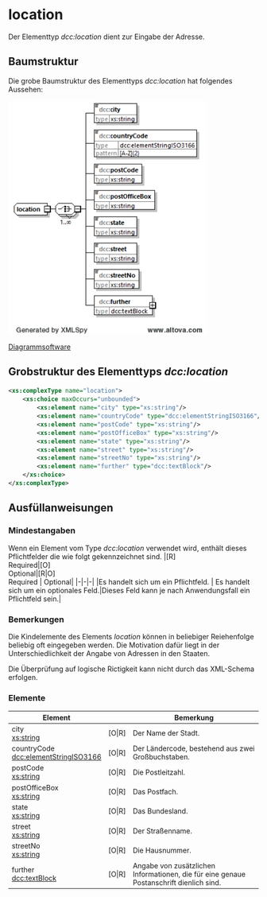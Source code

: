 # location

Der Elementtyp *dcc:location* dient zur Eingabe der Adresse.

## Baumstruktur

Die grobe Baumstruktur des Elementtyps *dcc:location* hat folgendes Aussehen:

<img src="../../images/location.png" alt="location" width="400" />

[Diagrammsoftware](../XSD_diagramviewer.md)

## Grobstruktur des Elementtyps *dcc:location* 
```xml
<xs:complexType name="location">
	<xs:choice maxOccurs="unbounded">
		<xs:element name="city" type="xs:string"/>
		<xs:element name="countryCode" type="dcc:elementStringISO3166"/>
		<xs:element name="postCode" type="xs:string"/>
		<xs:element name="postOfficeBox" type="xs:string"/>
		<xs:element name="state" type="xs:string"/>
		<xs:element name="street" type="xs:string"/>
		<xs:element name="streetNo" type="xs:string"/>
		<xs:element name="further" type="dcc:textBlock"/>
	</xs:choice>
</xs:complexType>
```

## Ausfüllanweisungen

### Mindestangaben

Wenn ein Element vom Type *dcc:location* verwendet wird, enthält dieses Pflichtfelder die wie folgt gekennzeichnet sind.
|[R] <br> Required|[O] <br> Optional|[R\|O]<br>Required \| Optional|
|-|-|-|
|Es handelt sich um ein Pflichtfeld. | Es handelt sich um ein optionales Feld.|Dieses Feld kann je nach Anwendungsfall ein Pflichtfeld sein.|

### Bemerkungen

Die Kindelemente des Elements *location* können in beliebiger Reiehenfolge beliebig 
oft eingegeben werden. Die Motivation dafür liegt in der Unterschiedlichkeit der 
Angabe von Adressen in den Staaten. 

Die Überprüfung auf logische Rictigkeit kann nicht durch das XML-Schema erfolgen.

### Elemente

|Element||Bemerkung|
|-|:-:|-|
|city<br>[xs:string](https://www.w3.org/TR/xmlschema-2/#string)| [O\|R]|Der Name der Stadt.|
|countryCode<br>[dcc:elementStringISO3166](../auxElements/elementStringISO3166.md)|[O\|R]|Der Ländercode, bestehend aus zwei Großbuchstaben.|
|postCode<br>[xs:string](https://www.w3.org/TR/xmlschema-2/#string)| [O\|R]|Die Postleitzahl.|
|postOfficeBox<br>[xs:string](https://www.w3.org/TR/xmlschema-2/#string)| [O\|R]|Das Postfach.|
|state <br>[xs:string](https://www.w3.org/TR/xmlschema-2/#string)| [O\|R]|Das Bundesland.|
|street<br>[xs:string](https://www.w3.org/TR/xmlschema-2/#string)| [O\|R]|Der Straßenname.|
|streetNo<br>[xs:string](https://www.w3.org/TR/xmlschema-2/#string)| [O\|R]|Die Hausnummer.|
|further<br>[dcc:textBlock](../auxElements/textBlock.md) |[O\|R]|Angabe von zusätzlichen Informationen, die für eine genaue Postanschrift dienlich sind.|

